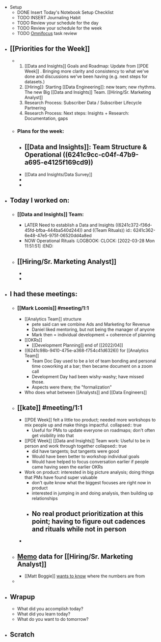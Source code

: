 - Setup
	- DONE Insert Today's Notebook Setup Checklist
	- TODO INSERT Journaling Habit
	- TODO Review your schedule for the day
	- TODO Review your schedule for the week
	- TODO [Omnifocus](omnifocus://) task review
- ## [[Priorities for the Week]]
	- 1. [[Data and Insights]] Goals and Roadmap: Update from [[PDE Week]] . Bringing more clarity and consistency to what we've done and discussions we've been having (e.g. next steps for datasets.)
	  2. [[Hiring]]:  Starting [[Data Engineering]]: new team; new rhythms. The new Big [[Data and Insights]]  Team.  [[Hiring/Sr. Marketing Analyst]]
	  3. Research Process: Subscriber Data / Subscriber Lifecycle Partnering 
	  4. Research Process: Next steps: Insights + Research: Documentation, gaps
	- ### Plans for the week:
		- [[Data and Insights]]: Team Structure & Operational ((6241c9cc-c04f-47b9-a695-e4125f169cd9))
			-
		- [[Data and Insights/Data Survey]]
		-
		-
- ## Today I worked on:
	- ### [[Data and Insights]] Team:
		- LATER Need to establish a Data and Insights ((6241c372-f36d-45fd-bfba-444ba540d244)) and ((Team Rituals))
		  id:: 6241c362-6e48-47e5-975f-06520dd4a8ed
		- NOW Operational Rituals
		  :LOGBOOK:
		  CLOCK: [2022-03-28 Mon 11:51:51]
		  :END:
	- [[Hiring/Sr. Marketing Analyst]]
		-
		-
		-
- ## I had these meetings:
	- ### [[Mark Loomis]] #meeting/1:1
		- [[Analytics Team]] structure
			- pete said can we combine Ads and Marketing for Revenue
			- Daniel liked mentoring, but not being the manager of anyone
			- Mark then = individual development + coherence of planning
		- [[OKRs]]
			- [[Development Planning]] end of [[2022/04]]
		- ((6241c98b-9410-475e-a368-f754c41d6326)) for [[Analytics Team]]
			- Team Doc Day used to be a lot of team bonding and personal time coworking at a bar; then became document on a zoom call
			- Development Day had been wishy-washy; have missed those.
			- Aspects were there; the "formalization"
		- Who does what between [[Analysts]] and [[Data Engineers]]
	- ## [[kate]] #meeting/1:1
		- [[PDE Week]] felt a little too product; needed more workshops to mix people up and make things impactful.
		  collapsed:: true
			- Useful for PMs to update everyone on roadmaps; don't often get visibility into that
		- [[PDE Week]] [[Data and Insights]] Team work: Useful to be in person and work through together
		  collapsed:: true
			- did have tangents; but tangents were good
			- Would have been better to workshop individual goals
			- Would have helped to focus conversation earlier if people came having seen the earlier OKRs
		- Work on product: interested in big picture analysis; doing things that PMs have found super valuable
			- don't quite know what the biggest focuses are right now in product
			- interested in jumping in and doing analysis, then building up relationships
			- No real product prioritization at this point; having to figure out cadences and rituals while not in person
				-
		-
	- ## [Memo](https://docs.google.com/document/d/1-w0v80DKlf6OjJyFQWGXqc6C1Z_KLU2vFj4gE9j4nOI/edit) data for [[Hiring/Sr. Marketing Analyst]]
		- [[Matt Boggie]] [wants to know](https://docs.google.com/document/d/1-w0v80DKlf6OjJyFQWGXqc6C1Z_KLU2vFj4gE9j4nOI/edit?disco=AAAAWYtlHEs) where the numbers are from
	-
- ## Wrapup
	- What did you accomplish today?
	- What did you learn today?
	- What do you want to do tomorrow?
- ## Scratch